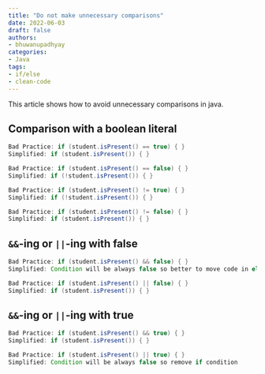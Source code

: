 ```yaml
---
title: "Do not make unnecessary comparisons"
date: 2022-06-03
draft: false
authors:
- bhuwanupadhyay
categories:
- Java
tags:
- if/else
- clean-code
---
```


This article shows how to avoid unnecessary comparisons in java.

<!--more-->

## Comparison with a boolean literal

```java
Bad Practice: if (student.isPresent() == true) { }
Simplified: if (student.isPresent()) { }
```

```java
Bad Practice: if (student.isPresent() == false) { }
Simplified: if (!student.isPresent()) { }
```

```java
Bad Practice: if (student.isPresent() != true) { }
Simplified: if (!student.isPresent()) { }
```

```java
Bad Practice: if (student.isPresent() != false) { }
Simplified: if (student.isPresent()) { }
```

## `&&`-ing or `||`-ing with false

```java
Bad Practice: if (student.isPresent() && false) { }
Simplified: Condition will be always false so better to move code in else case
```

```java
Bad Practice: if (student.isPresent() || false) { }
Simplified: if (student.isPresent()) { }
```

## `&&`-ing or `||`-ing with true

```java
Bad Practice: if (student.isPresent() && true) { }
Simplified: if (student.isPresent()) { }
```

```java
Bad Practice: if (student.isPresent() || true) { }
Simplified: Condition will be always false so remove if condition
```